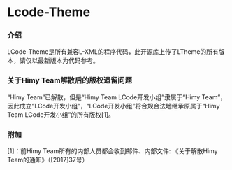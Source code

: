 <h1>Lcode-Theme</h1>
<h3>介绍</h3>
LCode-Theme是所有兼容L-XML的程序代码，此开源库上传了LTheme的所有版本，请仅以最新版本为代码参考。
<h3>关于Himy Team解散后的版权遗留问题</h3>
“Himy Team”已解散，但是“Himy Team LCode开发小组”隶属于“Himy Team”，因此成立“LCode开发小组”，“LCode开发小组”将合规合法地继承原属于“Himy Team LCode开发小组”的所有版权[1]。


<h3>附加</h3>
[1]：前Himy Team所有的内部人员都会收到邮件、内部文件: 《关于解散Himy Team的通知》（[2017]37号）
